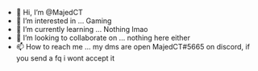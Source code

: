 - 👋 Hi, I’m @MajedCT
- 👀 I’m interested in ... Gaming
- 🌱 I’m currently learning ... Nothing lmao
- 💞️ I’m looking to collaborate on ... nothing here either
- 📫 How to reach me ... my dms are open MajedCT#5665 on discord, if you send a fq i wont accept it

<!---
MajedCT/MajedCT is a ✨ special ✨ repository because its `README.md` (this file) appears on your GitHub profile.
You can click the Preview link to take a look at your changes.
--->
